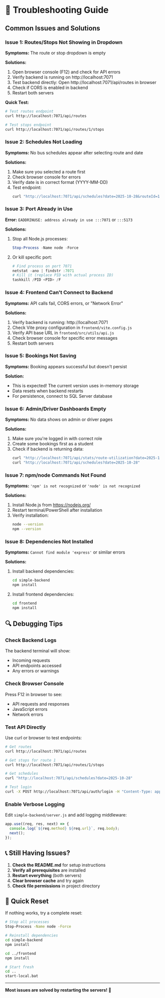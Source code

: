 # 🔧 Troubleshooting Guide

## Common Issues and Solutions

### Issue 1: Routes/Stops Not Showing in Dropdown

**Symptoms:** The route or stop dropdown is empty

**Solutions:**
1. Open browser console (F12) and check for API errors
2. Verify backend is running on http://localhost:7071
3. Test backend directly: Open http://localhost:7071/api/routes in browser
4. Check if CORS is enabled in backend
5. Restart both servers

**Quick Test:**
```bash
# Test routes endpoint
curl http://localhost:7071/api/routes

# Test stops endpoint
curl http://localhost:7071/api/routes/1/stops
```

### Issue 2: Schedules Not Loading

**Symptoms:** No bus schedules appear after selecting route and date

**Solutions:**
1. Make sure you selected a route first
2. Check browser console for errors
3. Verify date is in correct format (YYYY-MM-DD)
4. Test endpoint:
   ```bash
   curl "http://localhost:7071/api/schedules?date=2025-10-28&routeId=1"
   ```

### Issue 3: Port Already in Use

**Error:** `EADDRINUSE: address already in use :::7071` or `:::5173`

**Solutions:**
1. Stop all Node.js processes:
   ```powershell
   Stop-Process -Name node -Force
   ```
2. Or kill specific port:
   ```powershell
   # Find process on port 7071
   netstat -ano | findstr :7071
   # Kill it (replace PID with actual process ID)
   taskkill /PID <PID> /F
   ```

### Issue 4: Frontend Can't Connect to Backend

**Symptoms:** API calls fail, CORS errors, or "Network Error"

**Solutions:**
1. Verify backend is running: http://localhost:7071
2. Check Vite proxy configuration in `frontend/vite.config.js`
3. Verify API base URL in `frontend/src/utils/api.js`
4. Check browser console for specific error messages
5. Restart both servers

### Issue 5: Bookings Not Saving

**Symptoms:** Booking appears successful but doesn't persist

**Solution:**
- This is expected! The current version uses in-memory storage
- Data resets when backend restarts
- For persistence, connect to SQL Server database

### Issue 6: Admin/Driver Dashboards Empty

**Symptoms:** No data shows on admin or driver pages

**Solutions:**
1. Make sure you're logged in with correct role
2. Create some bookings first as a student
3. Check if backend is returning data:
   ```bash
   curl "http://localhost:7071/api/stats/route-utilization?date=2025-10-28"
   curl "http://localhost:7071/api/schedules?date=2025-10-28"
   ```

### Issue 7: npm/node Commands Not Found

**Symptoms:** `'npm' is not recognized` or `'node' is not recognized`

**Solutions:**
1. Install Node.js from https://nodejs.org/
2. Restart terminal/PowerShell after installation
3. Verify installation:
   ```bash
   node --version
   npm --version
   ```

### Issue 8: Dependencies Not Installed

**Symptoms:** `Cannot find module 'express'` or similar errors

**Solutions:**
1. Install backend dependencies:
   ```bash
   cd simple-backend
   npm install
   ```
2. Install frontend dependencies:
   ```bash
   cd frontend
   npm install
   ```

## 🔍 Debugging Tips

### Check Backend Logs
The backend terminal will show:
- Incoming requests
- API endpoints accessed
- Any errors or warnings

### Check Browser Console
Press F12 in browser to see:
- API requests and responses
- JavaScript errors
- Network errors

### Test API Directly
Use curl or browser to test endpoints:
```bash
# Get routes
curl http://localhost:7071/api/routes

# Get stops for route 1
curl http://localhost:7071/api/routes/1/stops

# Get schedules
curl "http://localhost:7071/api/schedules?date=2025-10-28"

# Test login
curl -X POST http://localhost:7071/api/auth/login -H "Content-Type: application/json" -d "{\"username\":\"student\",\"password\":\"student\"}"
```

### Enable Verbose Logging
Edit `simple-backend/server.js` and add logging middleware:
```javascript
app.use((req, res, next) => {
  console.log(`${req.method} ${req.url}`, req.body);
  next();
});
```

## 📞 Still Having Issues?

1. **Check the README.md** for setup instructions
2. **Verify all prerequisites** are installed
3. **Restart everything** (both servers)
4. **Clear browser cache** and try again
5. **Check file permissions** in project directory

## 🚀 Quick Reset

If nothing works, try a complete reset:

```bash
# Stop all processes
Stop-Process -Name node -Force

# Reinstall dependencies
cd simple-backend
npm install

cd ../frontend
npm install

# Start fresh
cd ..
start-local.bat
```

---

**Most issues are solved by restarting the servers! 🔄**
